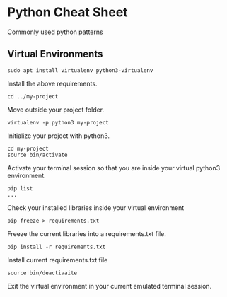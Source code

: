 # Python Cheat Sheet
Commonly used python patterns

## Virtual Environments
```
sudo apt install virtualenv python3-virtualenv
```
Install the above requirements.

```
cd ../my-project
```
Move outside your project folder.

```
virtualenv -p python3 my-project
```
Initialize your project with python3.


```
cd my-project
source bin/activate
```
Activate your terminal session so that you are inside your virtual python3 environment.

```
pip list
...
```
Check your installed libraries inside your virtual environment

```
pip freeze > requirements.txt
```
Freeze the current libraries into a requirements.txt file.


```
pip install -r requirements.txt
```
Install current requirements.txt file


```
source bin/deactivaite
```
Exit the virtual environment in your current emulated terminal session.


